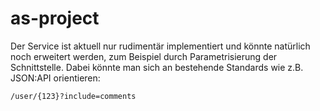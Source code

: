 # as-project
Der Service ist aktuell nur rudimentär implementiert und könnte natürlich noch erweitert werden, zum Beispiel durch Parametrisierung der Schnittstelle.
Dabei könnte man sich an bestehende Standards wie z.B. JSON:API orientieren:
```
/user/{123}?include=comments
```
